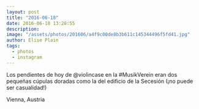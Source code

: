 ```yaml
---
layout: post
title: "2016-06-18"
date: 2016-06-18 13:28:55
description: 
image: "/assets/photos/201606/a4f9c00de8b3b611c145344496f5fd41.jpg"
author: Elise Plain
tags: 
  - photos
  - instagram
---
```


Los pendientes de hoy de @violincase en la #MusikVerein eran dos pequeñas cúpulas doradas como la del edificio de la Secesión (¡no puede ser casualidad!)
<p></p>
Vienna, Austria